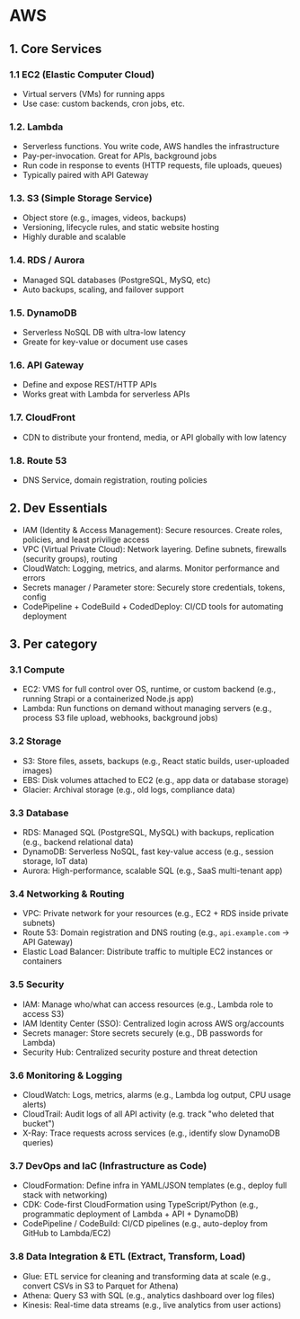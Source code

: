 # AWS

## 1. Core Services

### 1.1 EC2 (Elastic Computer Cloud)

- Virtual servers (VMs) for running apps
- Use case: custom backends, cron jobs, etc.

### 1.2. Lambda

- Serverless functions. You write code, AWS handles the infrastructure
- Pay-per-invocation. Great for APIs, background jobs
- Run code in response to events (HTTP requests, file uploads, queues)
- Typically paired with API Gateway

### 1.3. S3 (Simple Storage Service)

- Object store (e.g., images, videos, backups)
- Versioning, lifecycle rules, and static website hosting
- Highly durable and scalable

### 1.4. RDS / Aurora

- Managed SQL databases (PostgreSQL, MySQ, etc)
- Auto backups, scaling, and failover support

### 1.5. DynamoDB

- Serverless NoSQL DB with ultra-low latency
- Greate for key-value or document use cases

### 1.6. API Gateway

- Define and expose REST/HTTP APIs
- Works great with Lambda for serverless APIs

### 1.7. CloudFront

- CDN to distribute your frontend, media, or API globally with low latency

### 1.8. Route 53

- DNS Service, domain registration, routing policies

## 2. Dev Essentials

- IAM (Identity & Access Management): Secure resources. Create roles, policies, and least privilige access
- VPC (Virtual Private Cloud): Network layering. Define subnets, firewalls (security groups), routing
- CloudWatch: Logging, metrics, and alarms. Monitor performance and errors
- Secrets manager / Parameter store: Securely store credentials, tokens, config
- CodePipeline + CodeBuild + CodedDeploy: CI/CD tools for automating deployment

## 3. Per category

### 3.1 Compute

- EC2: VMS for full control over OS, runtime, or custom backend (e.g., running Strapi or a containerized Node.js app)
- Lambda: Run functions on demand without managing servers (e.g., process S3 file upload, webhooks, background jobs)

### 3.2 Storage

- S3: Store files, assets, backups (e.g., React static builds, user-uploaded images)
- EBS: Disk volumes attached to EC2 (e.g., app data or database storage)
- Glacier: Archival storage (e.g., old logs, compliance data)

### 3.3 Database

- RDS: Managed SQL (PostgreSQL, MySQL) with backups, replication (e.g., backend relational data)
- DynamoDB: Serverless NoSQL, fast key-value access (e.g., session storage, IoT data)
- Aurora: High-performance, scalable SQL (e.g., SaaS multi-tenant app)

### 3.4 Networking & Routing

- VPC: Private network for your resources (e.g., EC2 + RDS inside private subnets)
- Route 53: Domain registration and DNS routing (e.g., `api.example.com` -> API Gateway)
- Elastic Load Balancer: Distribute traffic to multiple EC2 instances or containers

### 3.5 Security

- IAM: Manage who/what can access resources (e.g., Lambda role to access S3)
- IAM Identity Center (SSO): Centralized login across AWS org/accounts
- Secrets manager: Store secrets securely (e.g., DB passwords for Lambda)
- Security Hub: Centralized security posture and threat detection

### 3.6 Monitoring & Logging

- CloudWatch: Logs, metrics, alarms (e.g., Lambda log output, CPU usage alerts)
- CloudTrail: Audit logs of all API activity (e.g. track "who deleted that bucket")
- X-Ray: Trace requests across services (e.g., identify slow DynamoDB queries)

### 3.7 DevOps and IaC (Infrastructure as Code)

- CloudFormation: Define infra in YAML/JSON templates (e.g., deploy full stack with networking)
- CDK: Code-first CloudFormation using TypeScript/Python (e.g., programmatic deployment of Lambda + API + DynamoDB)
- CodePipeline / CodeBuild: CI/CD pipelines (e.g., auto-deploy from GitHub to Lambda/EC2)

### 3.8 Data Integration & ETL (Extract, Transform, Load)

- Glue: ETL service for cleaning and transforming data at scale (e.g., convert CSVs in S3 to Parquet for Athena)
- Athena: Query S3 with SQL (e.g., analytics dashboard over log files)
- Kinesis: Real-time data streams (e.g., live analytics from user actions)
